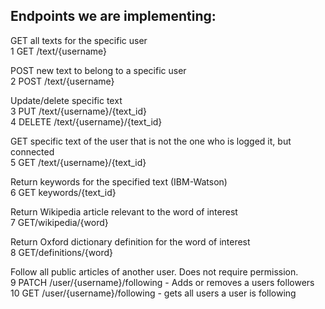 ## Endpoints we are implementing:

GET all texts for the specific user  
1 GET /text/{username}  

POST new text to belong to a specific user  
2 POST /text/{username}  

Update/delete specific text   
3 PUT /text/{username}/{text_id}    
4 DELETE /text/{username}/{text_id}    

GET specific text of the user that is not the one who is logged it, but connected   
5 GET /text/{username}/{text_id}  

Return keywords for the specified text (IBM-Watson)  
6 GET keywords/{text_id}  

Return Wikipedia article relevant to the word of interest  
7 GET/wikipedia/{word}  

Return Oxford dictionary definition for the word of interest  
8 GET/definitions/{word}  

Follow all public articles of another user. Does not require permission.    
9 PATCH /user/{username}/following - Adds or removes a users followers  
10 GET /user/{username}/following - gets all users a user is following  
